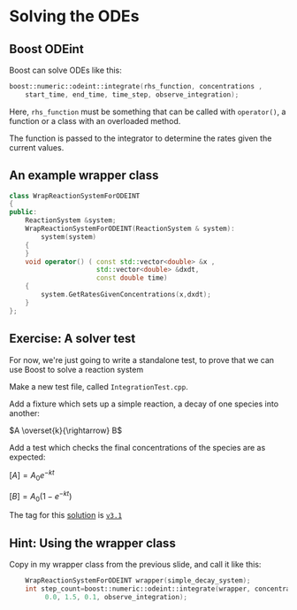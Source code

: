 Solving the ODEs
================

Boost ODEint
------------

Boost can solve ODEs like this:

```cpp
boost::numeric::odeint::integrate(rhs_function, concentrations , 
	start_time, end_time, time_step, observe_integration);
```

Here, `rhs_function` must be something that can be called with `operator()`, a function or a class with an overloaded method.

The function is passed to the integrator to determine the rates given the current values.

An example wrapper class
------------------------

```cpp
class WrapReactionSystemForODEINT
{
public:
	ReactionSystem &system;
	WrapReactionSystemForODEINT(ReactionSystem & system):
		system(system)
	{
	}
	void operator() ( const std::vector<double> &x , 
					  std::vector<double> &dxdt,
					  const double time)
    {
        system.GetRatesGivenConcentrations(x,dxdt);
    }
};
```

Exercise: A solver test
-----------------------

For now, we're just going to write a standalone test, to prove that we can use Boost to solve a reaction system

Make a new test file, called `IntegrationTest.cpp`.

Add a fixture which sets up a simple reaction, a decay of one species into another:

$A \overset{k}{\rightarrow} B$

Add a test which checks the final concentrations of the species are as expected:

$[A] = A_0 e^{-kt}$

$[B] = A_0 (1-e^{-kt})$

The tag for this [solution](https://github.com/UCL/rsd-cppcourse-example/compare/v3.0...v3.1) is [`v3.1`](https://github.com/UCL/rsd-cppcourse-example/blob/v3.1/reactor/test/IntegrationTest.cpp)

Hint: Using the wrapper class
-----------------------

Copy in my wrapper class from the previous slide, and call it like this:

``` cpp
	WrapReactionSystemForODEINT wrapper(simple_decay_system);
	int step_count=boost::numeric::odeint::integrate(wrapper, concentrations,
		 0.0, 1.5, 0.1, observe_integration);
```